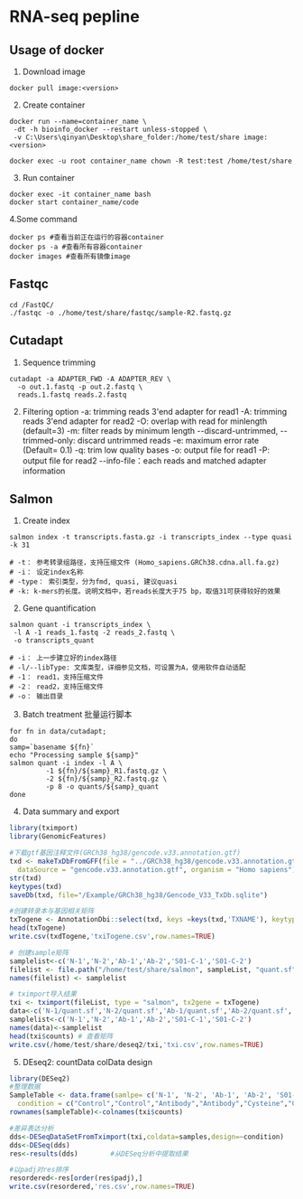 # RNA-seq pepline
## Usage of docker
1. Download image  
```shell
docker pull image:<version>
```
2. Create container
```shell
docker run --name=container_name \
 -dt -h bioinfo_docker --restart unless-stopped \
 -v C:\Users\qinyan\Desktop\share_folder:/home/test/share image:<version>

docker exec -u root container_name chown -R test:test /home/test/share
```
3. Run container
```shell
docker exec -it container_name bash
docker start container_name/code
```
4.Some command
```shell
docker ps #查看当前正在运行的容器container
docker ps -a #查看所有容器container
docker images #查看所有镜像image
```
## Fastqc
```shell
cd /FastQC/
./fastqc -o ./home/test/share/fastqc/sample-R2.fastq.gz
```
## Cutadapt
1. Sequence trimming
```shell
cutadapt -a ADAPTER_FWD -A ADAPTER_REV \
  -o out.1.fastq -p out.2.fastq \
  reads.1.fastq reads.2.fastq
```
2. Filtering option
-a: trimming reads 3'end adapter for read1
-A: trimming reads 3'end adapter for read2
-O: overlap with read for minlength (default=3) 
-m: filter reads by minimum length 
--discard-untrimmed, --trimmed-only: discard untrimmed reads
-e: maximum error rate (Default= 0.1)
-q: trim low quality bases
-o: output file for read1
-P: output file for read2
--info-file：each reads and matched adapter information 

## Salmon
1. Create index
```shell
salmon index -t transcripts.fasta.gz -i transcripts_index --type quasi -k 31

# -t： 参考转录组路径，支持压缩文件 (Homo_sapiens.GRCh38.cdna.all.fa.gz)
# -i： 设定index名称
# -type： 索引类型，分为fmd, quasi, 建议quasi
# -k: k-mers的长度。说明文档中，若reads长度大于75 bp，取值31可获得较好的效果
```
2. Gene quantification
```shell
salmon quant -i transcripts_index \
 -l A -1 reads_1.fastq -2 reads_2.fastq \
 -o transcripts_quant

# -i： 上一步建立好的index路径
# -l/--libType: 文库类型，详细参见文档，可设置为A，使用软件自动适配
# -1： read1，支持压缩文件
# -2： read2，支持压缩文件
# -o： 输出目录
```
3. Batch treatment
  批量运行脚本
```shell
for fn in data/cutadapt;
do
samp=`basename ${fn}`
echo "Processing sample ${samp}"
salmon quant -i index -l A \
         -1 ${fn}/${samp}_R1.fastq.gz \
         -2 ${fn}/${samp}_R2.fastq.gz \
         -p 8 -o quants/${samp}_quant
done
```

4. Data summary and export
```R
library(tximport)
library(GenomicFeatures)

#下载gtf基因注释文件(GRCh38_hg38/gencode.v33.annotation.gtf)
txd <- makeTxDbFromGFF(file = "../GRCh38_hg38/gencode.v33.annotation.gtf", format = "gtf", \
  dataSource = "gencode.v33.annotation.gtf", organism = "Homo sapiens")
str(txd)
keytypes(txd)
saveDb(txd, file="/Example/GRCh38_hg38/Gencode_V33_TxDb.sqlite")

#创建转录本与基因相关矩阵
txTogene <- AnnotationDbi::select(txd, keys =keys(txd,'TXNAME'), keytype='TXNAME', columns=c('TXNAME','GENEID'))
head(txTogene)
write.csv(txdTogene,'txiTogene.csv',row.names=TRUE)

# 创建sample矩阵
samplelist<-c('N-1','N-2','Ab-1','Ab-2','S01-C-1','S01-C-2')
filelist <- file.path("/home/test/share/salmon", sampleList, "quant.sf")
names(filelist) <- samplelist

# tximport导入结果
txi <- tximport(fileList, type = "salmon", tx2gene = txTogene)
data<-c('N-1/quant.sf','N-2/quant.sf','Ab-1/quant.sf','Ab-2/quant.sf','S01-C-1/quant.sf','S01-C-2/quant.sf')
samplelist<-c('N-1','N-2','Ab-1','Ab-2','S01-C-1','S01-C-2')
names(data)<-samplelist
head(txi$counts) # 查看矩阵
write.csv(/home/test/share/deseq2/txi,'txi.csv',row.names=TRUE)
```
5. DEseq2: countData colData design
```R
library(DESeq2)
#整理数据
SampleTable <- data.frame(samlpe= c('N-1', 'N-2', 'Ab-1', 'Ab-2', 'S01-C-1', 'S01-C-2'), \
  condition = c("Control","Control","Antibody","Antibody","Cysteine","Cysteine")
rownames(sampleTable)<-colnames(txi$counts)

#差异表达分析
dds<-DESeqDataSetFromTximport(txi,coldata=samples,design=~condition)  
dds<-DESeq(dds) 
res<-results(dds)        #从DESeq分析中提取结果

#以padj对res排序
resordered<-res[order(res$padj),]        
write.csv(resordered,'res.csv',row.names=TRUE)
```


